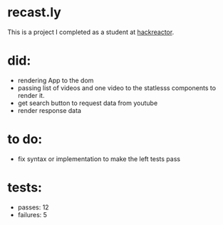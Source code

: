 # recast.ly

This is a project I completed as a student at [hackreactor](http://hackreactor.com).

# did:
- rendering App to the dom
- passing list of videos and one video to the statlesss components to render it.
- get search button to request data from youtube
- render response data

# to do:

- fix syntax or implementation to make the left tests pass

# tests:

- passes: 12
- failures: 5